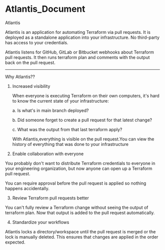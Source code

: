 # Atlantis_Document
Atlantis

Atlantis is an application for automating Terraform via pull requests. It is deployed as a standalone application into your infrastructure. No third-party has access to your credentials.

Atlantis listens for GitHub, GitLab or Bitbucket webhooks about Terraform pull requests. It then runs terraform plan and comments with the output back on the pull request.

__________________________________________________________________________________________________________________________________
 Why Atlantis??

1. Increased visibility

   When everyone is executing Terraform on their own computers, it's hard to know the current state of your infrastructure:
  
   a. Is what's in main branch deployed?
   
   b. Did someone forget to create a pull request for that latest change?
  
   c. What was the output from that last terraform apply?
  
   With Atlantis,everything is visible on the pull request.You can view the history of everything that was done to your 
   infrastructure
 2. Enable collaboration with everyone
  
   You probably don't want to distribute Terraform credentials to everyone in your engineering organization, but now anyone can 
   open up a Terraform pull request.
   
   You can require approval before the pull request is applied so nothing happens accidentally.
  
 3. Review Terraform pull requests better
  
   You can't fully review a Terraform change without seeing the output of terraform plan. Now that output is added to the pull 
   request automatically.

 4. Standardize your workflows
  
   Atlantis locks a directory/workspace until the pull request is merged or the lock is manually deleted. This ensures that 
   changes are applied in the order expected.

